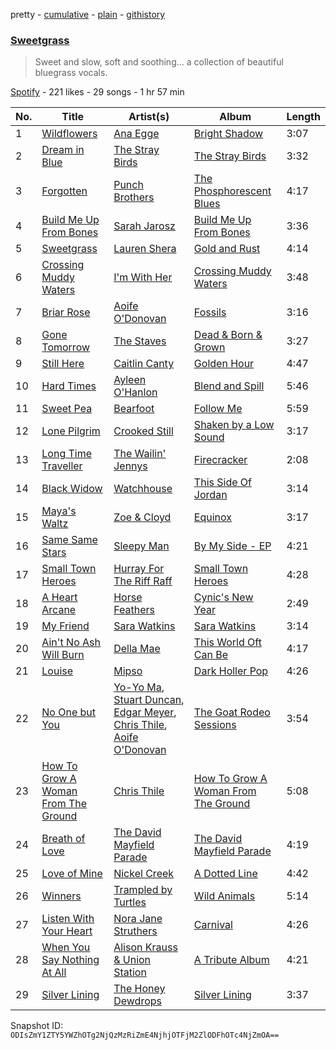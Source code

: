 pretty - [cumulative](/playlists/cumulative/44Ht3IACEyKqiLBZupIhIk.md) - [plain](/playlists/plain/44Ht3IACEyKqiLBZupIhIk) - [githistory](https://github.githistory.xyz/mackorone/spotify-playlist-archive/blob/main/playlists/plain/44Ht3IACEyKqiLBZupIhIk)

### [Sweetgrass](https://open.spotify.com/playlist/44Ht3IACEyKqiLBZupIhIk)

> Sweet and slow, soft and soothing..\. a collection of beautiful bluegrass vocals.

[Spotify](https://open.spotify.com/user/spotify) - 221 likes - 29 songs - 1 hr 57 min

| No. | Title | Artist(s) | Album | Length |
|---|---|---|---|---|
| 1 | [Wildflowers](https://open.spotify.com/track/6invZZ1AIuGp22kxeeLr3I) | [Ana Egge](https://open.spotify.com/artist/1dHhosKN9sgDJjFltalUch) | [Bright Shadow](https://open.spotify.com/album/5iPNtCubSl6R02RY4jFFrO) | 3:07 |
| 2 | [Dream in Blue](https://open.spotify.com/track/1Bx9I2NyzUpTfmpAQ4BSsR) | [The Stray Birds](https://open.spotify.com/artist/6cPMzk1hDgzdIe8vkAhcNM) | [The Stray Birds](https://open.spotify.com/album/2x0Qf4JKbzTxJHX66XBr0t) | 3:32 |
| 3 | [Forgotten](https://open.spotify.com/track/5ThoiwUqwVYkS411dbEhIV) | [Punch Brothers](https://open.spotify.com/artist/4gFssfOmWNY3LfIZ3zyoy4) | [The Phosphorescent Blues](https://open.spotify.com/album/3cdqpjwuTvDeLe3RYIGb0j) | 4:17 |
| 4 | [Build Me Up From Bones](https://open.spotify.com/track/1I9dSqB5XSdwOfn9M8zpRg) | [Sarah Jarosz](https://open.spotify.com/artist/6nFBonVf7Lqaj05R0v5VGJ) | [Build Me Up From Bones](https://open.spotify.com/album/3WgIxB4vFl8i5ZHCypubIK) | 3:36 |
| 5 | [Sweetgrass](https://open.spotify.com/track/3mvvQc9wfuShJU2AH69PyP) | [Lauren Shera](https://open.spotify.com/artist/4BHgCTlgRJGkP54Ppwsz8R) | [Gold and Rust](https://open.spotify.com/album/0eIJHC23HajzamprzLAF5g) | 4:14 |
| 6 | [Crossing Muddy Waters](https://open.spotify.com/track/0KY35FGGCjF65VHzrcDy6F) | [I'm With Her](https://open.spotify.com/artist/3oXddLOOjkoUuC2sX1RMdr) | [Crossing Muddy Waters](https://open.spotify.com/album/3T0SGvKN5MxhizyvTaj1rz) | 3:48 |
| 7 | [Briar Rose](https://open.spotify.com/track/38Bl6aL5xfsp3uNCDO7hPU) | [Aoife O'Donovan](https://open.spotify.com/artist/1f3ubTd6eyxuy30ddDJQQa) | [Fossils](https://open.spotify.com/album/4Fh4L7WUC3Jqizp8nq2U8M) | 3:16 |
| 8 | [Gone Tomorrow](https://open.spotify.com/track/5CQHTuNbYlEA4fZdxQ4PMi) | [The Staves](https://open.spotify.com/artist/5G49Sq5mMzAkGL4ZP6eVPY) | [Dead & Born & Grown](https://open.spotify.com/album/1IR46DEVTDB30vPKMIA6L9) | 3:27 |
| 9 | [Still Here](https://open.spotify.com/track/4dpsLtTDaixmqh3lWZBeUP) | [Caitlin Canty](https://open.spotify.com/artist/3QOwPxkPpGvhbiPaEs7Pnl) | [Golden Hour](https://open.spotify.com/album/6TkvQ6fqCDHJMX4U9RUnKV) | 4:47 |
| 10 | [Hard Times](https://open.spotify.com/track/3JvXStoiT3lg5Mwlsvp0aH) | [Ayleen O'Hanlon](https://open.spotify.com/artist/3S4cQzFWqPlN24rhwU6X92) | [Blend and Spill](https://open.spotify.com/album/0x5pct4fMv0NUUoXOU4sCD) | 5:46 |
| 11 | [Sweet Pea](https://open.spotify.com/track/3tksIvyjytNUqZicWMKyrn) | [Bearfoot](https://open.spotify.com/artist/57Orx3Kc06KuNLvVUoHP9i) | [Follow Me](https://open.spotify.com/album/5kflbN5pjO2ltRwNBejrpx) | 5:59 |
| 12 | [Lone Pilgrim](https://open.spotify.com/track/3DHrrsDGmPol9L9v2QMn9N) | [Crooked Still](https://open.spotify.com/artist/7LOJ56d8VmOebynlV01KfU) | [Shaken by a Low Sound](https://open.spotify.com/album/6uFn0hAG96lR9aINZ1N8y8) | 3:17 |
| 13 | [Long Time Traveller](https://open.spotify.com/track/2AhbZP2oChiLpq5HHKg1xP) | [The Wailin' Jennys](https://open.spotify.com/artist/331QVEZKK1yz5KhYiR2pBj) | [Firecracker](https://open.spotify.com/album/2UDTbcRmFVjrFnFSwmfe8z) | 2:08 |
| 14 | [Black Widow](https://open.spotify.com/track/1AKFvLirpQFURUG2u5kfBl) | [Watchhouse](https://open.spotify.com/artist/675tsBPpaZtqyiBwEf3ZEP) | [This Side Of Jordan](https://open.spotify.com/album/3A6DYcbcB9vrZr7134jFQ7) | 3:14 |
| 15 | [Maya's Waltz](https://open.spotify.com/track/53a2CxT0YQLtkg0q369xc1) | [Zoe & Cloyd](https://open.spotify.com/artist/09Mifrze5fnPx2jhnJUgWz) | [Equinox](https://open.spotify.com/album/4vyNneLoWZIzKToaBTPtyw) | 3:17 |
| 16 | [Same Same Stars](https://open.spotify.com/track/6u5YgLV7ZEgm0XYqZeVys8) | [Sleepy Man](https://open.spotify.com/artist/3i9moIfK3STAW5CD3Sdaen) | [By My Side \- EP](https://open.spotify.com/album/5wvlQTDsQGslz8Kz1vhb1e) | 4:21 |
| 17 | [Small Town Heroes](https://open.spotify.com/track/65BtFxiMYr6hSYhaIzFxn1) | [Hurray For The Riff Raff](https://open.spotify.com/artist/2xLEV2jDreAOcpJXFNoXyt) | [Small Town Heroes](https://open.spotify.com/album/2Jgs7uTMWm1SmG8hQXS4yx) | 4:28 |
| 18 | [A Heart Arcane](https://open.spotify.com/track/264bH2jUIFmlclwJfpmEk9) | [Horse Feathers](https://open.spotify.com/artist/0lO2c86rQmrRJArBxgw0v8) | [Cynic's New Year](https://open.spotify.com/album/32HXUSvlymSKkbIVOAO2nM) | 2:49 |
| 19 | [My Friend](https://open.spotify.com/track/4tO2OXTXh8ccL4yW5d6ZFm) | [Sara Watkins](https://open.spotify.com/artist/1FDE7zZ6jmP8HHb9ej3mek) | [Sara Watkins](https://open.spotify.com/album/0maAVEcKDvldcwOhK6geq6) | 3:14 |
| 20 | [Ain't No Ash Will Burn](https://open.spotify.com/track/5uwQpxx1PCXLuVrMOx6Axo) | [Della Mae](https://open.spotify.com/artist/4v6KHXXFsmn8oREWFyodCh) | [This World Oft Can Be](https://open.spotify.com/album/7frpcazncBU4SEUGBABp40) | 4:17 |
| 21 | [Louise](https://open.spotify.com/track/6lg1rLyW6bDMxZVesz0WAO) | [Mipso](https://open.spotify.com/artist/5Bcrb5qQMVTEbJ43fdIS4A) | [Dark Holler Pop](https://open.spotify.com/album/3dDCKwTtY4mEQDA1iWRbqs) | 4:26 |
| 22 | [No One but You](https://open.spotify.com/track/2Ay9FNFYXSUTCMl7MHJY3u) | [Yo\-Yo Ma](https://open.spotify.com/artist/5Dl3HXZjG6ZOWT5cV375lk), [Stuart Duncan](https://open.spotify.com/artist/53pmIwVqcTM68qW6PVhjW2), [Edgar Meyer](https://open.spotify.com/artist/7jkhwa4XMe9XSt1r0AWNqD), [Chris Thile](https://open.spotify.com/artist/1dyGPAYZZHHW6WIqwKN5QF), [Aoife O'Donovan](https://open.spotify.com/artist/1f3ubTd6eyxuy30ddDJQQa) | [The Goat Rodeo Sessions](https://open.spotify.com/album/7tSgsZ1ATPHDzUOqAmapTZ) | 3:54 |
| 23 | [How To Grow A Woman From The Ground](https://open.spotify.com/track/354b4pFZzbBx9wL0DaCGYW) | [Chris Thile](https://open.spotify.com/artist/1dyGPAYZZHHW6WIqwKN5QF) | [How To Grow A Woman From The Ground](https://open.spotify.com/album/3UVP898xdmvyLVE1OLCLh4) | 5:08 |
| 24 | [Breath of Love](https://open.spotify.com/track/5OSq4WAjtWIeA1ugFqPA3X) | [The David Mayfield Parade](https://open.spotify.com/artist/2cUl2KIxv7FHmL4pt4uLsN) | [The David Mayfield Parade](https://open.spotify.com/album/4N1WoCTmDnYYzWsaKzzzLw) | 4:19 |
| 25 | [Love of Mine](https://open.spotify.com/track/4pgaL1i2BzFH4A7IIcGP8i) | [Nickel Creek](https://open.spotify.com/artist/3bcLBxvaI7GsBzGp3WHnwQ) | [A Dotted Line](https://open.spotify.com/album/3ujidZyCiCruwocS0bDmt2) | 4:42 |
| 26 | [Winners](https://open.spotify.com/track/24iNTcDw03qMYCS3mJaq5f) | [Trampled by Turtles](https://open.spotify.com/artist/3GjVVVcFmUgEJEAAsbGkf4) | [Wild Animals](https://open.spotify.com/album/1DcI1ob0G4cNKIyFhrR35S) | 5:14 |
| 27 | [Listen With Your Heart](https://open.spotify.com/track/6IjyIcYlq7v9XxaBaWnk01) | [Nora Jane Struthers](https://open.spotify.com/artist/1rNzHee4munwWUDPVTp2aE) | [Carnival](https://open.spotify.com/album/7a93Dda1TAqRu8t1b2FNFi) | 4:26 |
| 28 | [When You Say Nothing At All](https://open.spotify.com/track/46LI9mnlQ8fJHH47ioBubg) | [Alison Krauss & Union Station](https://open.spotify.com/artist/0OTnx2X2FDXeewcm72lavT) | [A Tribute Album](https://open.spotify.com/album/2GPq8BXUNLgiDb191QM7j8) | 4:21 |
| 29 | [Silver Lining](https://open.spotify.com/track/26wNjnmHPKFEGVYxaCxNL2) | [The Honey Dewdrops](https://open.spotify.com/artist/42FAfgZpAliDGkyucfGnWM) | [Silver Lining](https://open.spotify.com/album/4pF4ziKO29zQKXB7837w9M) | 3:37 |

Snapshot ID: `ODIsZmY1ZTY5YWZhOTg2NjQzMzRiZmE4NjhjOTFjM2ZlODFhOTc4NjZmOA==`
